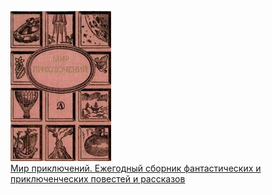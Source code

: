 ![](Мир%20приключений.%20Ежегодный%20сборник%20фантастических%20и%20приключенческих%20повестей%20и%20рассказов.jpg)  
[Мир приключений. Ежегодный сборник фантастических и приключенческих повестей и рассказов](Мир%20приключений.%20Ежегодный%20сборник%20фантастических%20и%20приключенческих%20повестей%20и%20рассказов)
